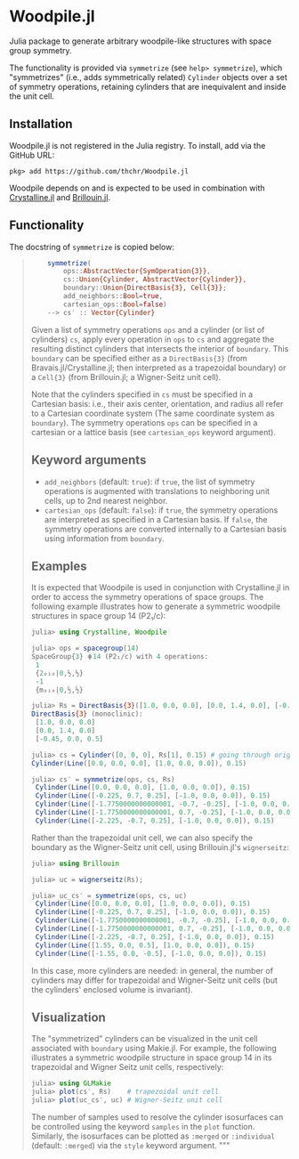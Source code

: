 # Woodpile.jl

Julia package to generate arbitrary woodpile-like structures with space group symmetry.

The functionality is provided via `symmetrize` (see `help> symmetrize`), which "symmetrizes" (i.e., adds symmetrically related) `Cylinder` objects over a set of symmetry operations, retaining cylinders that are inequivalent and inside the unit cell.

## Installation
Woodpile.jl is not registered in the Julia registry. To install, add via the GitHub URL:

```
pkg> add https://github.com/thchr/Woodpile.jl
```

Woodpile depends on and is expected to be used in combination with [Crystalline.jl](https://github.com/thchr/Crystalline.jl) and [Brillouin.jl](https://github.com/thchr/Brillouin.jl).
## Functionality
The docstring of `symmetrize` is copied below:

> ```jl
>     symmetrize(
>         ops::AbstractVector{SymOperation{3}},
>         cs::Union{Cylinder, AbstractVector{Cylinder}},
>         boundary::Union{DirectBasis{3}, Cell{3}};
>         add_neighbors::Bool=true,
>         cartesian_ops::Bool=false) 
>     --> cs′ :: Vector{Cylinder}
> ```
> Given a list of symmetry operations `ops` and a cylinder (or list of cylinders) `cs`, apply
> every operation in `ops` to `cs` and aggregate the resulting distinct cylinders that
> intersects the interior of `boundary`. This `boundary` can be specified either as a
> `DirectBasis{3}` (from Bravais.jl/Crystalline.jl; then interpreted as a trapezoidal
> boundary) or a `Cell{3}` (from Brillouin.jl; a Wigner-Seitz unit cell).
> 
> Note that the cylinders specified in `cs` must be specified in a Cartesian basis: i.e.,
> their axis center, orientation, and radius all refer to a Cartesian coordinate system (The
> same coordinate system as `boundary`). The symmetry operations `ops` can be specified in
> a cartesian or a lattice basis (see `cartesian_ops` keyword argument).
> 
> ## Keyword arguments
> - `add_neighbors` (default: `true`): if `true`, the list of symmetry operations is augmented
>   with translations to neighboring unit cells, up to 2nd nearest neighbor.
> - `cartesian_ops` (default: `false`): if `true`, the symmetry operations are interpreted as
>   specified in a Cartesian basis. If `false`, the symmetry operations are converted
>   internally to a Cartesian basis using information from `boundary`.
> 
> ## Examples
> It is expected that Woodpile is used in conjunction with Crystalline.jl in order to access
> the symmetry operations of space groups. The following example illustrates how to generate a
> symmetric woodpile structures in space group 14 (P2₁/c):
> 
> ```jl
> julia> using Crystalline, Woodpile
> 
> julia> ops = spacegroup(14)
> SpaceGroup{3} ⋕14 (P2₁/c) with 4 operations:
>  1
>  {2₀₁₀|0,½,½}
>  -1
>  {m₀₁₀|0,½,½}
> 
> julia> Rs = DirectBasis{3}([1.0, 0.0, 0.0], [0.0, 1.4, 0.0], [-0.45, 0.0, 0.5]) # monoclinic
> DirectBasis{3} (monoclinic):
>  [1.0, 0.0, 0.0]
>  [0.0, 1.4, 0.0]
>  [-0.45, 0.0, 0.5]
> 
> julia> cs = Cylinder([0, 0, 0], Rs[1], 0.15) # going through origo, along R₁, radius 0.15
> Cylinder(Line([0.0, 0.0, 0.0], [1.0, 0.0, 0.0]), 0.15)
> 
> julia> cs′ = symmetrize(ops, cs, Rs)
>  Cylinder(Line([0.0, 0.0, 0.0], [1.0, 0.0, 0.0]), 0.15)
>  Cylinder(Line([-0.225, 0.7, 0.25], [-1.0, 0.0, 0.0]), 0.15)
>  Cylinder(Line([-1.7750000000000001, -0.7, -0.25], [-1.0, 0.0, 0.0]), 0.15)
>  Cylinder(Line([-1.7750000000000001, 0.7, -0.25], [-1.0, 0.0, 0.0]), 0.15)
>  Cylinder(Line([-2.225, -0.7, 0.25], [-1.0, 0.0, 0.0]), 0.15)
> ```
> 
> Rather than the trapezoidal unit cell, we can also specify the boundary as the Wigner-Seitz
> unit cell, using Brillouin.jl's `wignerseitz`:
> ```jl
> julia> using Brillouin
> 
> julia> uc = wignerseitz(Rs);
> 
> julia> uc_cs′ = symmetrize(ops, cs, uc)
>  Cylinder(Line([0.0, 0.0, 0.0], [1.0, 0.0, 0.0]), 0.15)
>  Cylinder(Line([-0.225, 0.7, 0.25], [-1.0, 0.0, 0.0]), 0.15)
>  Cylinder(Line([-1.7750000000000001, -0.7, -0.25], [-1.0, 0.0, 0.0]), 0.15)
>  Cylinder(Line([-1.7750000000000001, 0.7, -0.25], [-1.0, 0.0, 0.0]), 0.15)
>  Cylinder(Line([-2.225, -0.7, 0.25], [-1.0, 0.0, 0.0]), 0.15)
>  Cylinder(Line([1.55, 0.0, 0.5], [1.0, 0.0, 0.0]), 0.15)
>  Cylinder(Line([-1.55, 0.0, -0.5], [-1.0, 0.0, 0.0]), 0.15)
> ```
> 
> In this case, more cylinders are needed: in general, the number of cylinders may differ for
> trapezoidal and Wigner-Seitz unit cells (but the cylinders' enclosed volume is invariant).
> 
> ## Visualization
> The "symmetrized" cylinders can be visualized in the unit cell associated with `boundary`
> using Makie.jl. For example, the following illustrates a symmetric woodpile structure in
> space group 14 in its trapezoidal and Wigner Seitz unit cells, respectively:
> 
> ```jl
> julia> using GLMakie
> julia> plot(cs′, Rs)    # trapezoidal unit cell
> julia> plot(uc_cs′, uc) # Wigner-Seitz unit cell
> ```
> 
> The number of samples used to resolve the cylinder isosurfaces can be controlled using
> the keyword `samples` in the `plot` function. Similarly, the isosurfaces can be plotted
> as `:merged` or `:individual` (default: `:merged`) via the `style` keyword argument.
> """